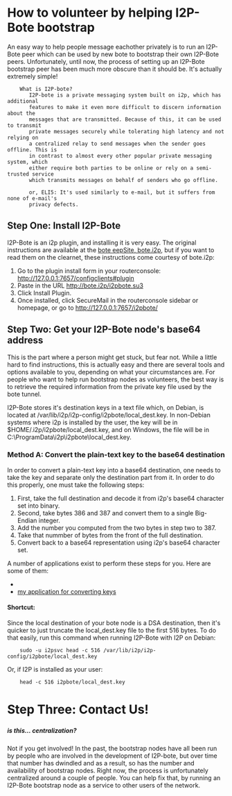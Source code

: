 
How to volunteer by helping I2P-Bote bootstrap
==============================================

An easy way to help people message eachother privately is to run an I2P-Bote
peer which can be used by new bote to bootstrap their own I2P-Bote peers.
Unfortunately, until now, the process of setting up an I2P-Bote bootstrap peer
has been much more obscure than it should be. It's actually extremely simple!

        What is I2P-bote?
           I2P-bote is a private messaging system built on i2p, which has additional
           features to make it even more difficult to discern information about the
           messages that are transmitted. Because of this, it can be used to transmit
           private messages securely while tolerating high latency and not relying on
           a centralized relay to send messages when the sender goes offline. This is
           in contrast to almost every other popular private messaging system, which
           either require both parties to be online or rely on a semi-trusted service
           which transmits messages on behalf of senders who go offline.

           or, ELI5: It's used similarly to e-mail, but it suffers from none of e-mail's
           privacy defects.

Step One: Install I2P-Bote
--------------------------

I2P-Bote is an i2p plugin, and installing it is very easy. The original
instructions are available at the [bote eepSite, bote.i2p](http://bote.i2p/install/),
but if you want to read them on the clearnet, these instructions come courtesy
of bote.i2p:


 1. Go to the plugin install form in your routerconsole: http://127.0.0.1:7657/configclients#plugin
 2. Paste in the URL http://bote.i2p/i2pbote.su3
 3. Click Install Plugin.
 4. Once installed, click SecureMail in the routerconsole sidebar or homepage, or go to http://127.0.0.1:7657/i2pbote/

Step Two: Get your I2P-Bote node's base64 address
-------------------------------------------------

This is the part where a person might get stuck, but fear not. While a little
hard to find instructions, this is actually easy and there are several tools and
options available to you, depending on what your circumstances are. For people
who want to help run bootstrap nodes as volunteers, the best way is to retrieve
the required information from the private key file used by the bote tunnel.

I2P-Bote stores it's destination keys in a text file which, on Debian, is
located at /var/lib/i2p/i2p-config/i2pbote/local_dest.key. In non-Debian systems
where i2p is installed by the user, the key will be in
$HOME/.i2p/i2pbote/local_dest.key, and on Windows, the file will be in
C:\\ProgramData\\i2p\\i2pbote\\local_dest.key.

### Method A: Convert the plain-text key to the base64 destination

In order to convert a plain-text key into a base64 destination, one needs to
take the key and separate only the destination part from it. In order to do this
properly, one must take the following steps:

  1. First, take the full destination and decode it from i2p's base64 character
   set into binary.
  2. Second, take bytes 386 and 387 and convert them to a single Big-Endian
   integer.
  3. Add the number you computed from the two bytes in step two to 387.
  4. Take that nummber of bytes from the front of the full destination.
  5. Convert back to a base64 representation using i2p's base64 character set.

A number of applications exist to perform these steps for you. Here are some of
them:

  * []()
  * [my application for converting keys](https://github.com/eyedeekay/keyto64)

#### Shortcut:

Since the local destination of your bote node is a DSA destination, then it's
quicker to just truncate the local_dest.key file to the first 516 bytes. To do
that easily, run this command when running I2P-Bote with I2P on Debian:

        sudo -u i2psvc head -c 516 /var/lib/i2p/i2p-config/i2pbote/local_dest.key

Or, if I2P is installed as your user:

        head -c 516 i2pbote/local_dest.key

Step Three: Contact Us!
=======================

###

##### is this... centralization?

Not if you get involved! In the past, the bootstrap nodes have all been run by
people who are involved in the development of I2P-bote, but over time that
number has dwindled and as a result, so has the number and availability of
bootstrap nodes. Right now, the process is unfortunately centralized around a
couple of people. You can help fix that, by running an I2P-Bote bootstrap node
as a service to other users of the network.
